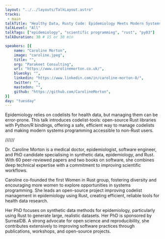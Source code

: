 ```yaml
---
layout: "../../layouts/TalkLayout.astro"
tracks:
 - main
talkTitle: "Healthy Data, Rusty Code: Epidemiology Meets Modern Systems Programming"
talkLevel: "All"
talkTags: ["epidemiology", "scientific programming", "rust", "py03"]
talkDuration: 30 # 15 or 30 min

speakers: [{
    name: "Caroline Morton",
    image: "caroline.jpeg",
    title: "",
    org: "Parakeet Consulting",
    url: "https://www.carolinemorton.co.uk/",
    bluesky: "",
    linkedin: "https://www.linkedin.com/in/caroline-morton-0/",
    twitter: "",
    mastodon: "",
    github: "https://github.com/CarolineMorton",
}]
day: "tuesday"
---
```


Epidemiology relies on codelists for health data, but managing them can be error-prone. This talk introduces codelist-tools: open-source Rust libraries with Python/R bindings, offering a safe, efficient way to manage codelists and making modern systems programming accessible to non-Rust users.

////// <!-- sepatator between abstract and bio -->

Dr. Caroline Morton is a medical doctor, epidemiologist, software engineer, and PhD candidate specialising in synthetic data, epidemiology, and Rust. With 60 peer-reviewed papers and two books on software, she combines deep technical expertise with a commitment to improving scientific workflows.

Caroline co-founded the first Women in Rust group, fostering diversity and encouraging more women to explore opportunities in systems programming. She leads an open-source project improving codelist management in epidemiology using Rust, creating efficient, reliable tools for health data research.

Her PhD focuses on synthetic data methods for epidemiology, particularly using Rust to generate large, realistic datasets. Her PhD is sponsored by SurrealDB. A strong advocate for open science and reproducibility, she contributes extensively to improving software practices through publications, workshops, and open-source projects.


